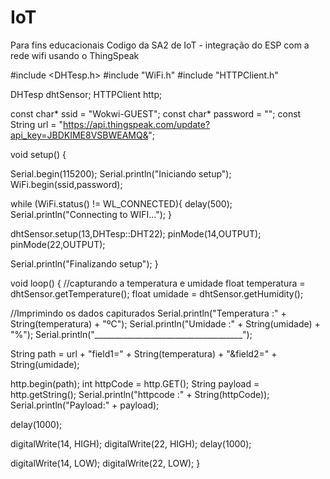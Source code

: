 # IoT
Para fins educacionais 
Codigo da SA2 de IoT - integração do ESP com a rede wifi usando o ThingSpeak

#include <DHTesp.h>
#include "WiFi.h"
#include "HTTPClient.h"

DHTesp dhtSensor;
HTTPClient http;

const char* ssid = "Wokwi-GUEST";
const char* password = "";
const String url = "https://api.thingspeak.com/update?api_key=JBDKIME8VSBWEAMQ&";

void setup() {
  
  Serial.begin(115200);
  Serial.println("Iniciando setup");
  WiFi.begin(ssid,password);

  while (WiFi.status() != WL_CONNECTED){
    delay(500);
    Serial.println("Connecting to WIFI...");
  }

  dhtSensor.setup(13,DHTesp::DHT22);
  pinMode(14,OUTPUT);
  pinMode(22,OUTPUT);

  Serial.println("Finalizando setup");
}

void loop() {
  //capturando a temperatura e umidade
  float temperatura = dhtSensor.getTemperature();
  float umidade = dhtSensor.getHumidity();

  //Imprimindo os dados capiturados
  Serial.println("Temperatura :" + String(temperatura) + "ºC"); 
  Serial.println("Umidade :" + String(umidade) + "%"); 
  Serial.println("_____________________________________"); 
  
  String path = url + "field1=" + String(temperatura) + "&field2=" + String(umidade);
  
  http.begin(path);
  int httpCode = http.GET();
  String payload = http.getString();
  Serial.println("httpcode :" + String(httpCode));
  Serial.println("Payload:" + payload);

  delay(1000);
  
  digitalWrite(14, HIGH);
  digitalWrite(22, HIGH);
  delay(1000);

  digitalWrite(14, LOW);
  digitalWrite(22, LOW);
}
